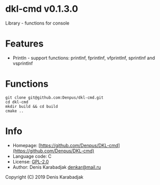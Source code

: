 dkl-cmd v0.1.3.0
====================================
Library - functions for console

# Features

* Println - support functions: printlnf, fprintlnf, vfprintlnf, sprintlnf and vsprintlnf

# Functions

```
git clone git@github.com:Denpus/dkl-cmd.git
cd dkl-cmd
mkdir build && cd build
cmake ..
```

# Info

* Homepage: [https://github.com/Denpus/DKL-cmd](https://github.com/Denpus/DKL-cmd)
* Language code: C
* License: [GPL-2.0](https://www.gnu.org/licenses/gpl-2.0.html)
* Author: Denis Karabadjak <denkar@mail.ru>

Copyright (C) 2019 Denis Karabadjak
